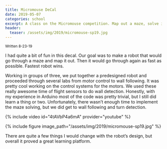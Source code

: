 ```yaml
---
title: Micromouse DeCal
date: 2019-05-07
categories: school
excerpt: A class on the Micromouse competition. Map out a maze, solve it, then speed through it.
header:
  teaser: /assets/img/2019/micromouse-sp19.jpg
---
```


<sub>Written 8-23-19</sub>

I had quite a bit of fun in this decal. Our goal was to make a robot that would go through a maze and map it out. Then it would go through again as fast as possible. Fastest robot wins.

Working in groups of three, we put together a predesigned robot and proceeded through several labs from motor control to wall following. It was pretty cool working on the control systems for the motors. We used these really awesome time of flight sensors to do wall detection. Honestly, with my experience in Arduino most of the code was pretty trivial, but I still did learn a thing or two. Unfortunately, there wasn’t enough time to implement the maze solving, but we did get to wall following and turn detection.

{% include video id="4tAVbP4a6mA" provider="youtube" %}

{% include figure image_path="/assets/img/2019/micromouse-sp19.jpg" %}

There are quite a few things I would change with the robot’s design, but overall it proved a great learning platform.
